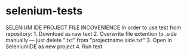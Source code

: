 # selenium-tests
SELENIUM IDE PROJECT FILE INCOVENIENCE
In order to use test from repository:
    1. Download as raw text
    2. Overwrite file extention to .side manually — just delete ".txt" from "projectname.side.txt"
    3. Open in SeleniumIDE as new project
    4. Run test
